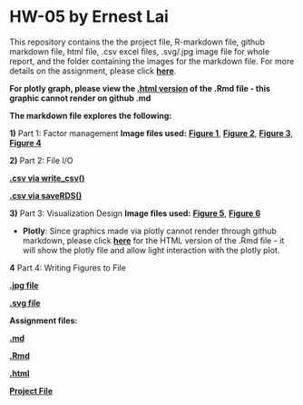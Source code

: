 # HW-05 by Ernest  Lai

This repository contains the the project file, R-markdown file, github markdown file, html file, .csv excel files, .svg/.jpg image file for whole report, and the folder containing the images for the markdown file. For more details on the assignment, please click [**here**](http://stat545.com/Classroom/assignments/hw05/hw05.html). 

**For plotly graph, please view the [.html version](https://ernestl91.github.io/HW-05/hw-05_gapminder.html) of the .Rmd file - this graphic cannot render on github .md**

**The markdown file explores the following:**

**1)** Part 1: Factor management 
**Image files used:** [**Figure 1**](https://github.com/STAT545-UBC-students/hw05-ErnestL91/blob/master/hw-05_gapminder_files/figure-markdown_strict/Figure%201.%20Scatterplot%20of%20European%20country%20vs%20population%20in%202007-1.png), [**Figure 2**](https://github.com/STAT545-UBC-students/hw05-ErnestL91/blob/master/hw-05_gapminder_files/figure-markdown_strict/Figure%202.%20Re-ordered%20scatterplot%20of%20European%20country%20vs%20population%20in%202007-1.png), [**Figure 3**](https://github.com/STAT545-UBC-students/hw05-ErnestL91/blob/master/hw-05_gapminder_files/figure-markdown_strict/Figure%203.%20Bar%20chart%20for%20increasing%20population%20of%20European%20countries%20in%202007-1.png), [**Figure 4**](https://github.com/STAT545-UBC-students/hw05-ErnestL91/blob/master/hw-05_gapminder_files/figure-markdown_strict/Figure%204.%20Barchart%20of%20France%20population%20vs%20other%20European%20populations-1.png)

**2)** Part 2: File I/O

[**.csv via write_csv()**](https://github.com/STAT545-UBC-students/hw05-ErnestL91/blob/master/gm_reorder_write.csv)

[**.csv via saveRDS()**](https://github.com/STAT545-UBC-students/hw05-ErnestL91/blob/master/gm_reorder_save.csv)

**3)** Part 3: Visualization Design
**Image files used:** [**Figure 5**](https://github.com/STAT545-UBC-students/hw05-ErnestL91/blob/master/hw-05_gapminder_files/figure-markdown_strict/Figure%205.%20Increasing%20Population%20of%20European%20Countries%20in%202007-1.png), [**Figure 6**](https://github.com/STAT545-UBC-students/hw05-ErnestL91/blob/master/hw-05_gapminder_files/figure-markdown_strict/Figure%206.%20Scatterplot%20of%20Life%20Expectancy%20(in%20Years)%20vs.%20GDP%20per%20capita%2C%20by%20Continent-1.png)

* **Plotly**: Since graphics made via plotly cannot render through github markdown, please click [**here**](https://ernestl91.github.io/HW-05/hw-05_gapminder.html) for the HTML version of the .Rmd file - it will show the plotly file and allow light interaction with the plotly plot.

**4** Part 4: Writing Figures to File

[**.jpg file**](https://github.com/STAT545-UBC-students/hw05-ErnestL91/blob/master/Figure%206%20ggplot.jpg)

[**.svg file**](https://github.com/STAT545-UBC-students/hw05-ErnestL91/blob/master/Figure%206%20ggplot.svg)

**Assignment files:**

[**.md**](https://github.com/STAT545-UBC-students/hw05-ErnestL91/blob/master/hw-05_gapminder.md)

[**.Rmd**](https://github.com/STAT545-UBC-students/hw05-ErnestL91/blob/master/hw-05_gapminder.Rmd)

[**.html**](https://ernestl91.github.io/HW-05/hw-05_gapminder.html)

[**Project File**](https://github.com/STAT545-UBC-students/hw05-ErnestL91/blob/master/hw-05.Rproj)
